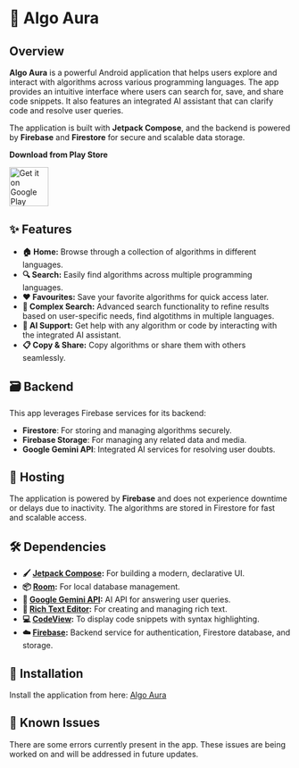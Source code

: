 # 🤖 Algo Aura

## Overview

**Algo Aura** is a powerful Android application that helps users explore and interact with algorithms across various programming languages. The app provides an intuitive interface where users can search for, save, and share code snippets. It also features an integrated AI assistant that can clarify code and resolve user queries.

The application is built with **Jetpack Compose**, and the backend is powered by **Firebase** and **Firestore** for secure and scalable data storage.

**Download from Play Store**

<a href="https://play.google.com/store/apps/details?id=com.prafull.algorithms" target="_blank">
<img src="https://play.google.com/intl/en_us/badges/images/generic/en-play-badge.png" alt="Get it on Google Play" height="70"/></a>

## ✨ Features

- **🏠 Home:** Browse through a collection of algorithms in different languages.
- **🔍 Search:** Easily find algorithms across multiple programming languages.
- **❤️ Favourites:** Save your favorite algorithms for quick access later.
- **🔎 Complex Search:** Advanced search functionality to refine results based on user-specific needs, find algotithms in multiple languages.
- **🤖 AI Support:** Get help with any algorithm or code by interacting with the integrated AI assistant.
- **📋 Copy & Share:** Copy algorithms or share them with others seamlessly.

## 🗃️ Backend

This app leverages Firebase services for its backend:
- **Firestore**: For storing and managing algorithms securely.
- **Firebase Storage**: For managing any related data and media.
- **Google Gemini API**: Integrated AI services for resolving user doubts.
  
## 🚀 Hosting

The application is powered by **Firebase** and does not experience downtime or delays due to inactivity. The algorithms are stored in Firestore for fast and scalable access.

## 🛠 Dependencies

- **🖌 [Jetpack Compose](https://developer.android.com/jetpack/compose):** For building a modern, declarative UI.
- **📦 [Room](https://developer.android.com/training/data-storage/room):** For local database management.
- **🧠 [Google Gemini API](https://cloud.google.com/gemini):** AI API for answering user queries.
- **📝 [Rich Text Editor](https://github.com/MohamedRejeb/compose-rich-editor):** For creating and managing rich text.
- **💻 [CodeView](https://github.com/SnipMeDev/KodeView):** To display code snippets with syntax highlighting.
- **☁️ [Firebase](https://firebase.google.com/):** Backend service for authentication, Firestore database, and storage.

## 🚀 Installation
Install the application from here: [Algo Aura](https://github.com/prafullKrRj/AlgoAura/raw/master/Algo%20Aura.apk)

## 🐞 Known Issues

There are some errors currently present in the app. These issues are being worked on and will be addressed in future updates.
